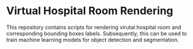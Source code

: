 # Virtual Hospital Room Rendering

This repository contains scripts for rendering virutal hospital room and corresponding bounding boxes labels. Subsequently, this can be used to train machine learning models for object detection and segmentation.
